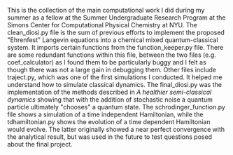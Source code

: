 This is the collection of the main computational work I did during my summer as a fellow at the Summer Undergraduate Research Program at the Simons Center for Computational Physical Chemistry at NYU.
The clean_diosi.py file is the sum of previous efforts to implement the proposed "Ehrenfest" Langevin equations into a chemical mixed quantum-classical system.  It imports certain functions from the function_keeper.py file.  There are some redundant functions within this file, between the two files (e.g. coef_calculator) as I found them to be particularly buggy and I felt as though there was not a large gain in debugging them.
Other files include traject.py, which was one of the first simulations I conducted.  It helped me understand how to simulate classical dynamics. The final_diosi.py was the implementation of the methods described in _A healthier semi-classical dynamics_ showing that with the addition of stochastic noise a quantum particle ultimately "chooses" a quantum state.
The schrodinger_function.py file shows a simulation of a time independent Hamiltonian, while the tdhamiltonian.py shows the evolution of a time dependent Hamiltonian would evolve.  The latter originally showed a near perfect convergence with the analytical result, but was used in the future to test questions posed about the final project.

